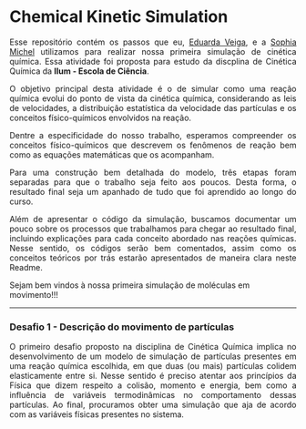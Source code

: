 <h1>Chemical Kinetic Simulation</h1>
<p align='justify'>Esse repositório contém os passos que eu, <a href="https://github.com/veigaeduarda">Eduarda Veiga</a>, e a <a href="https://github.com/Sophlechim">Sophia Michel</a> utilizamos para realizar nossa primeira simulação de cinética química. Essa atividade foi proposta para estudo da discplina de Cinética Química da <b>Ilum - Escola de Ciência</b>.</p>

<p align='justify'>O objetivo principal desta atividade é o de simular como uma reação química evolui do ponto de vista da cinética química, considerando as leis de velocidades, a distribuição estatística da velocidade das partículas e os conceitos físico-químicos envolvidos na reação.</p>

<p align='justify'>Dentre a especificidade do nosso trabalho, esperamos compreender os conceitos físico-químicos que descrevem os fenômenos de reação bem como as equações matemáticas que os acompanham.</p>

<p align='justify'>Para uma construção bem detalhada do modelo, três etapas foram separadas para que o trabalho seja feito aos poucos. Desta forma, o resultado final seja um apanhado de tudo que foi aprendido ao longo do curso.</p>

<p align='justify'>Além de apresentar o código da simulação, buscamos documentar um pouco sobre os processos que trabalhamos para chegar ao resultado final, incluindo explicações para cada conceito abordado nas reações químicas. Nesse sentido, os códigos serão bem comentados, assim como os conceitos teóricos por trás estarão apresentados de maneira clara neste Readme.</p>

Sejam bem vindos à nossa primeira simulação de moléculas em movimento!!!
<hr>
<summary><h3>Desafio 1 - Descrição do movimento de partículas</h3></summary>
<p align='justify'>O primeiro desafio proposto na disciplina de Cinética Química implica no desenvolvimento de um modelo de simulação de partículas presentes em uma reação química escolhida, em que duas (ou mais) partículas colidem elasticamente entre si. Nesse sentido é preciso atentar aos princípios da Física que dizem respeito a colisão, momento e energia, bem como a influência de variáveis termodinâmicas no comportamento dessas partículas. Ao final, procuramos obter uma simulação que aja de acordo com as variáveis físicas presentes no sistema.</p>
